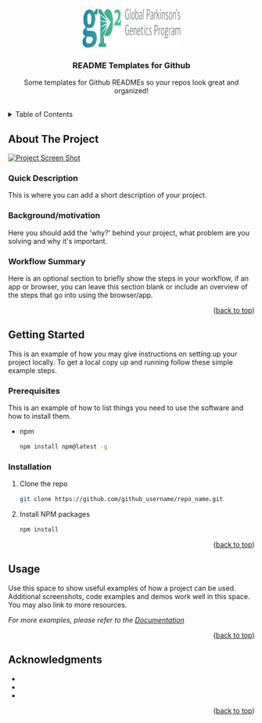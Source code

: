 <!-- PROJECT LOGO -->
<br />
<div align="center">
  <a href="https://github.com/github_username/repo_name">
    <img src="images/GP2_logo.png" alt="Logo" width="200" height="80">
  </a>

<h3 align="center">README Templates for Github</h3>

  <p align="center">
    Some templates for Github READMEs so your repos look great and organized!
    <br />
    <br />
  </p>
</div>



<!-- TABLE OF CONTENTS -->
<details>
  <summary>Table of Contents</summary>
  <ol>
    <li>
      <a href="#about-the-project">About The Project</a>
      <ul>
        <li><a href="#quick-description">Quick Description</a></li>
        <li><a href="#background/motivation">Background/motivation</a></li>
        <li><a href="#workflow-summary">Workflow Summary</a></li>
      </ul>
    </li>
    <li>
      <a href="#getting-started">Getting Started</a>
      <ul>
        <li><a href="#prerequisites">Prerequisites</a></li>
        <li><a href="#installation">Installation</a></li>
      </ul>
    </li>
    <li><a href="#usage">Usage</a></li>
    <li><a href="#acknowledgments">Acknowledgments</a></li>
  </ol>
</details>



<!-- ABOUT THE PROJECT -->
## About The Project

[![Project Screen Shot][project-screenshot]](https://example.com)

### Quick Description

This is where you can add a short description of your project.

### Background/motivation

Here you should add the 'why?' behind your project, what problem are you solving and why it's important. 

### Workflow Summary

Here is an optional section to briefly show the steps in your workflow, if an app or browser, you can leave this section blank or include an overview of the steps that go into using the browser/app. 

<p align="right">(<a href="#readme-top">back to top</a>)</p>

<!-- GETTING STARTED -->
## Getting Started

This is an example of how you may give instructions on setting up your project locally.
To get a local copy up and running follow these simple example steps.

### Prerequisites

This is an example of how to list things you need to use the software and how to install them.
* npm
  ```sh
  npm install npm@latest -g
  ```

### Installation

1. Clone the repo
   ```sh
   git clone https://github.com/github_username/repo_name.git
   ```
2. Install NPM packages
   ```sh
   npm install
   ```

<p align="right">(<a href="#readme-top">back to top</a>)</p>



<!-- USAGE EXAMPLES -->
## Usage

Use this space to show useful examples of how a project can be used. Additional screenshots, code examples and demos work well in this space. You may also link to more resources.

_For more examples, please refer to the [Documentation](https://example.com)_

<p align="right">(<a href="#readme-top">back to top</a>)</p>


<!-- ACKNOWLEDGMENTS -->
## Acknowledgments

* []()
* []()
* []()

<p align="right">(<a href="#readme-top">back to top</a>)</p>


<!-- MARKDOWN LINKS & IMAGES -->
<!-- https://www.markdownguide.org/basic-syntax/#reference-style-links -->
[project-screenshot]: images/project_screenshot.png
